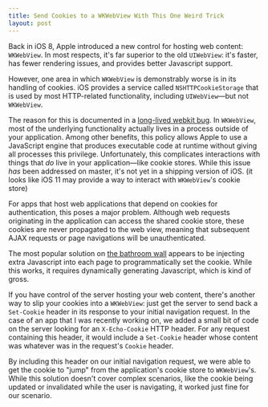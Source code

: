 ```yaml
---
title: Send Cookies to a WKWebView With This One Weird Trick
layout: post
---
```


Back in iOS 8, Apple introduced a new control for hosting web content: `WKWebView`.
In most respects, it's far superior to the old `UIWebView`:
it's faster, has fewer rendering issues, and provides better Javascript support.

However, one area in which `WKWebView` is demonstrably worse is in its handling of cookies.
iOS provides a service called `NSHTTPCookieStorage` that is used by most HTTP-related functionality, including `UIWebView`—but not `WKWebView`.

The reason for this is documented in a [long-lived webkit bug](https://bugs.webkit.org/show_bug.cgi?id=140191).
In `WKWebView`, most of the underlying functionality actually lives in a process outside of your application.
Among other benefits, this policy allows Apple to use a JavaScript engine that produces executable code at runtime without giving all processes this privilege.
Unfortunately, this complicates interactions with things that *do* live in your application—like cookie stores.
While this issue *has* been addressed on master, it's not yet in a shipping version of iOS. (it looks like iOS 11 may provide a way to interact with `WKWebView`'s cookie store)

For apps that host web applications that depend on cookies for authentication, this poses a major problem.
Although web requests originating in the application can access the shared cookie store, these cookies are never propagated to the web view, meaning that subsequent AJAX requests or page navigations will be unauthenticated.

The most popular solution on [the bathroom wall](https://stackoverflow.com/questions/26573137/can-i-set-the-cookies-to-be-used-by-a-wkwebview) appears to be injecting extra Javascript into each page to programmatically set the cookie.
While this works, it requires dynamically generating Javascript, which is kind of gross.

If you have control of the server hosting your web content, there's another way to slip your cookies into a `WKWebView`:
just get the server to send back a `Set-Cookie` header in its response to your initial navigation request.
In the case of an app that I was recently working on, we added a small bit of code on the server looking for an `X-Echo-Cookie` HTTP header.
For any request containing this header, it would include a `Set-Cookie` header whose content was whatever was in the request's `Cookie` header.

By including this header on our initial navigation request, we were able to get the cookie to "jump" from the application's cookie store to `WKWebView`'s.
While this solution doesn't cover complex scenarios, like the cookie being updated or invalidated while the user is navigating, it worked just fine for our scenario.
